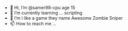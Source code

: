 - 👋 Hi, I’m @samer98-cpu  age 15 
- 🌱 I’m currently learning ... scripting
- 💞️ I’m i like a game they name Awesome Zombie Sniper
- 📫 How to reach me ...

<!---
samer98-cpu/samer98-cpu is a ✨ special ✨ repository because its `README.md` (this file) appears on your GitHub profile.
You can click the Preview link to take a look at your changes.
--->
